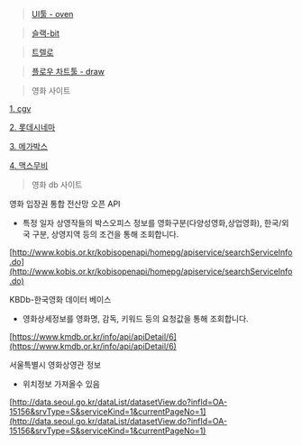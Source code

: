 > [UI툴 - oven](https://ovenapp.io/)

> [슬랙-bit](https://bit-gjk1474.slack.com/messages/CKL1DED70/)

> [트렐로](https://trello.com/b/UnNt7olx/%ED%94%84%EB%A1%9C%EC%A0%9D%ED%8A%B8)


> [플로우 차트툴 - draw](https://www.draw.io/)

> 영화 사이트

[1. cgv](http://www.cgv.co.kr/)

[2. 롯데시네마](http://www.lottecinema.co.kr/)

[3. 메가박스](http://www.megabox.co.kr/)

[4. 맥스무비](http://www.maxmovie.com/)



> 영화 db 사이트

영화 입장권 통합 전산망 오픈 API
- 특정 일자 상영작들의 박스오피스 정보를 영화구분(다양성영화,상업영화), 한국/외국 구분, 상영지역 등의 조건을 통해 조회합니다.  

[http://www.kobis.or.kr/kobisopenapi/homepg/apiservice/searchServiceInfo.do](http://www.kobis.or.kr/kobisopenapi/homepg/apiservice/searchServiceInfo.do)

KBDb-한국영화 데이터 베이스

- 영화상세정보를 영화명, 감독, 키워드 등의 요청값을 통해 조회합니다.

[https://www.kmdb.or.kr/info/api/apiDetail/6](https://www.kmdb.or.kr/info/api/apiDetail/6)

서울특별시 영화상영관 정보
- 위치정보 가져올수 있음

[http://data.seoul.go.kr/dataList/datasetView.do?infId=OA-15156&srvType=S&serviceKind=1&currentPageNo=1](http://data.seoul.go.kr/dataList/datasetView.do?infId=OA-15156&srvType=S&serviceKind=1&currentPageNo=1)

<!--stackedit_data:
eyJoaXN0b3J5IjpbLTExNjc3NDQ1NzcsLTMzOTI2MTUxNl19
-->